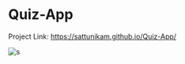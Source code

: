 # Quiz-App
Project Link: https://sattunikam.github.io/Quiz-App/

![s](https://github.com/sattunikam/Quiz-App/assets/98211397/f594de7d-8db0-4547-b1b7-908c99541b40)

